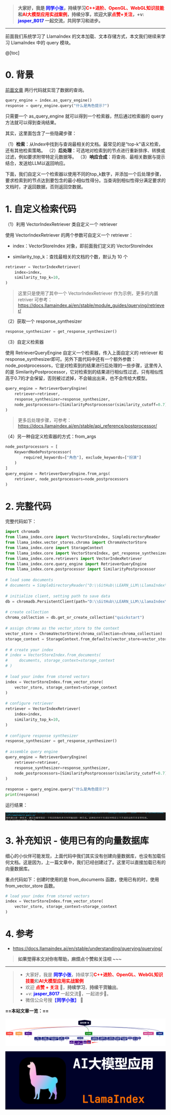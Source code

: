 > **大家好，我是 <font color=blue>同学小张</font>，持续学习<font color=red>C++进阶、OpenGL、WebGL知识技能</font>和<font color=red>AI大模型应用实战案例</font>，持续分享，欢迎大家<font color=red>点赞+关注</font>，+v: <font color=blue>**jasper_8017**</font> 一起交流，共同学习和进步。**
---


前面我们系统学习了 LlamaIndex 的文本加载、文本存储方式，本文我们继续来学习 LlamaIndex 中的 query 模块。

@[toc]

# 0. 背景

[前面文章](https://blog.csdn.net/Attitude93/article/details/139110882) 两行代码就实现了数据的查询。

```python
query_engine = index.as_query_engine()
response = query_engine.query("什么是角色提示?")
```

只需要一个 as_query_engine 就可以得到一个检索器，然后通过检索器的 query 方法就可以得到查询结果。

其实，这里面包含了一些隐藏步骤：

（1）**检索**：从Index中找到与查询最相关的文档。最常见的是“top-k”语义检索，还有其他检索策略。
（2）**后处理**：可选地对检索到的节点进行重新排序、转换或过滤，例如要求附带特定元数据等。
（3）**响应合成**：将查询、最相关数据与提示结合，发送给LLM以返回响应。

下面，我们自定义一个检索器以使用不同的top_k数字，并添加一个后处理步骤，要求检索到的节点达到要包含的最小相似性得分。当查询到相似性得分满足要求的文档时，才返回数据，否则返回空数据。

# 1. 自定义检索代码

（1）利用 VectorIndexRetriever 类自定义一个 retriever

使用 VectorIndexRetriever 的两个参数可自定义一个 retriever：

- index：VectorStoreIndex 对象，即前面我们定义的 VectorStoreIndex

- similarity_top_k：查找最相关的文档的个数，默认为 10 个

```python
retriever = VectorIndexRetriever(
    index=index,
    similarity_top_k=10,
)
```

> 这里只是使用了其中一个 VectorIndexRetriever 作为示例，更多的内置 retriver 可参考：https://docs.llamaindex.ai/en/stable/module_guides/querying/retriever/

（2）获取一个 response_synthesizer

```python
response_synthesizer = get_response_synthesizer()
```

（3）自定义检索器

使用 RetrieverQueryEngine 自定义一个检索器，传入上面自定义的 retriever 和 response_synthesizer即可。另外下面代码中还有一个额外参数：node_postprocessors，它是对检索到的结果进行后处理的一些步骤，这里传入的是 SimilarityPostprocessor，它对检索到的结果进行相似性过滤，只有相似性高于0.7的才会保留，否则被过滤掉，不会输出出来，也不会传给大模型。

```python
query_engine = RetrieverQueryEngine(
    retriever=retriever,
    response_synthesizer=response_synthesizer,
    node_postprocessors=[SimilarityPostprocessor(similarity_cutoff=0.7)],
)
```

> 更多后处理步骤，可参考：https://docs.llamaindex.ai/en/stable/api_reference/postprocessor/

（4）另一种自定义检索器的方式：from_args

```python
node_postprocessors = [
    KeywordNodePostprocessor(
        required_keywords=["角色"], exclude_keywords=["扮演"]
    )
]
query_engine = RetrieverQueryEngine.from_args(
    retriever, node_postprocessors=node_postprocessors
)
```

# 2. 完整代码

完整代码如下：

```python
import chromadb
from llama_index.core import VectorStoreIndex, SimpleDirectoryReader
from llama_index.vector_stores.chroma import ChromaVectorStore
from llama_index.core import StorageContext
from llama_index.core import VectorStoreIndex, get_response_synthesizer
from llama_index.core.retrievers import VectorIndexRetriever
from llama_index.core.query_engine import RetrieverQueryEngine
from llama_index.core.postprocessor import SimilarityPostprocessor

# load some documents
# documents = SimpleDirectoryReader("D:\\GitHub\\LEARN_LLM\\LlamaIndex\\data").load_data()

# initialize client, setting path to save data
db = chromadb.PersistentClient(path="D:\\GitHub\\LEARN_LLM\\LlamaIndex\\vector_store\\chroma_db")

# create collection
chroma_collection = db.get_or_create_collection("quickstart")

# assign chroma as the vector_store to the context
vector_store = ChromaVectorStore(chroma_collection=chroma_collection)
storage_context = StorageContext.from_defaults(vector_store=vector_store)

# # create your index
# index = VectorStoreIndex.from_documents(
#     documents, storage_context=storage_context
# )

# load your index from stored vectors
index = VectorStoreIndex.from_vector_store(
    vector_store, storage_context=storage_context
)

# configure retriever
retriever = VectorIndexRetriever(
    index=index,
    similarity_top_k=10,
)

# configure response synthesizer
response_synthesizer = get_response_synthesizer()

# assemble query engine
query_engine = RetrieverQueryEngine(
    retriever=retriever,
    response_synthesizer=response_synthesizer,
    node_postprocessors=[SimilarityPostprocessor(similarity_cutoff=0.7)],
)

response = query_engine.query("什么是角色提示?")
print(response)
```

运行结果：

![alt text](image-10.png)


# 3. 补充知识 - 使用已有的向量数据库

细心的小伙伴可能发现，上面代码中我们其实没有创建向量数据库，也没有加载任何文档。这是因为，上一篇文章中，我们已经创建过了。这里可以直接加载已有的向量数据库。

重点代码如下：创建时使用的是 from_documents 函数，使用已有的时，使用 from_vector_store 函数。

```python
# load your index from stored vectors
index = VectorStoreIndex.from_vector_store(
    vector_store, storage_context=storage_context
)
```

# 4. 参考

- https://docs.llamaindex.ai/en/stable/understanding/querying/querying/


> **如果觉得本文对你有帮助，麻烦点个赞和关注呗 ~~~**

---

> - 大家好，我是 <font color=blue>**同学小张**</font>，持续学习<font color=red>**C++进阶、OpenGL、WebGL知识技能**</font>和<font color=red>**AI大模型应用实战案例**</font>
> - 欢迎 <font color=red>**点赞 + 关注**</font> 👏，**持续学习**，**持续干货输出**。
> - +v: <font color=blue>**jasper_8017**</font> 一起交流💬，一起进步💪。
> - 微信公众号搜<font color=blue>【**同学小张**】</font> 🙏

**==本站文章一览：==**

![alt text](image-11.png)

![alt text](image-6.png)

